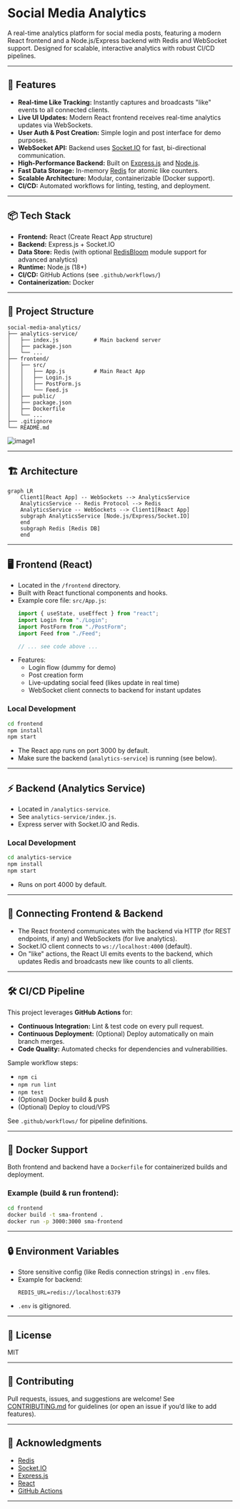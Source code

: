 # Social Media Analytics

A real-time analytics platform for social media posts, featuring a modern React frontend and a Node.js/Express backend with Redis and WebSocket support. Designed for scalable, interactive analytics with robust CI/CD pipelines.

---

## 🚀 Features

- **Real-time Like Tracking:** Instantly captures and broadcasts "like" events to all connected clients.
- **Live UI Updates:** Modern React frontend receives real-time analytics updates via WebSockets.
- **User Auth & Post Creation:** Simple login and post interface for demo purposes.
- **WebSocket API:** Backend uses [Socket.IO](https://socket.io/) for fast, bi-directional communication.
- **High-Performance Backend:** Built on [Express.js](https://expressjs.com/) and [Node.js](https://nodejs.org/en).
- **Fast Data Storage:** In-memory [Redis](https://redis.io/) for atomic like counters.
- **Scalable Architecture:** Modular, containerizable (Docker support).
- **CI/CD:** Automated workflows for linting, testing, and deployment.

---

## 📦 Tech Stack

- **Frontend:** React (Create React App structure)
- **Backend:** Express.js + Socket.IO
- **Data Store:** Redis (with optional [RedisBloom](https://redis.io/docs/data-types/probabilistic/) module support for advanced analytics)
- **Runtime:** Node.js (18+)
- **CI/CD:** GitHub Actions (see `.github/workflows/`)
- **Containerization:** Docker

---

## 📁 Project Structure

```
social-media-analytics/
├── analytics-service/
│   ├── index.js           # Main backend server
│   ├── package.json
│   └── ...
├── frontend/
│   ├── src/
│   │   ├── App.js         # Main React App
│   │   ├── Login.js
│   │   ├── PostForm.js
│   │   └── Feed.js
│   ├── public/
│   ├── package.json
│   ├── Dockerfile
│   └── ...
├── .gitignore
└── README.md
```

![image1](image1)

---

## 🏗️ Architecture

```mermaid
graph LR
    Client1[React App] -- WebSockets --> AnalyticsService
    AnalyticsService -- Redis Protocol --> Redis
    AnalyticsService -- WebSockets --> Client1[React App]
    subgraph AnalyticsService [Node.js/Express/Socket.IO]
    end
    subgraph Redis [Redis DB]
    end
```

---

## 🖥️ Frontend (React)

- Located in the `/frontend` directory.
- Built with React functional components and hooks.
- Example core file: `src/App.js`:
    ```js
    import { useState, useEffect } from "react";
    import Login from "./Login";
    import PostForm from "./PostForm";
    import Feed from "./Feed";

    // ... see code above ...
    ```
- Features:
  - Login flow (dummy for demo)
  - Post creation form
  - Live-updating social feed (likes update in real time)
  - WebSocket client connects to backend for instant updates

### Local Development

```bash
cd frontend
npm install
npm start
```

- The React app runs on port 3000 by default.
- Make sure the backend (`analytics-service`) is running (see below).

---

## ⚡ Backend (Analytics Service)

- Located in `/analytics-service`.
- See `analytics-service/index.js`.
- Express server with Socket.IO and Redis.

### Local Development

```bash
cd analytics-service
npm install
npm start
```

- Runs on port 4000 by default.

---

## 🔗 Connecting Frontend & Backend

- The React frontend communicates with the backend via HTTP (for REST endpoints, if any) and WebSockets (for live analytics).
- Socket.IO client connects to `ws://localhost:4000` (default).
- On "like" actions, the React UI emits events to the backend, which updates Redis and broadcasts new like counts to all clients.

---

## 🛠️ CI/CD Pipeline

This project leverages **GitHub Actions** for:

- **Continuous Integration:** Lint & test code on every pull request.
- **Continuous Deployment:** (Optional) Deploy automatically on main branch merges.
- **Code Quality:** Automated checks for dependencies and vulnerabilities.

Sample workflow steps:

- `npm ci`
- `npm run lint`
- `npm test`
- (Optional) Docker build & push
- (Optional) Deploy to cloud/VPS

See `.github/workflows/` for pipeline definitions.

---

## 🐳 Docker Support

Both frontend and backend have a `Dockerfile` for containerized builds and deployment.

### Example (build & run frontend):

```bash
cd frontend
docker build -t sma-frontend .
docker run -p 3000:3000 sma-frontend
```

---

## 🔒 Environment Variables

- Store sensitive config (like Redis connection strings) in `.env` files.
- Example for backend:
    ```
    REDIS_URL=redis://localhost:6379
    ```
- `.env` is gitignored.

---

## 📜 License

MIT

---

## 🤝 Contributing

Pull requests, issues, and suggestions are welcome! See [CONTRIBUTING.md](CONTRIBUTING.md) for guidelines (or open an issue if you’d like to add features).

---

## 🙏 Acknowledgments

- [Redis](https://redis.io/)
- [Socket.IO](https://socket.io/)
- [Express.js](https://expressjs.com/)
- [React](https://react.dev/)
- [GitHub Actions](https://github.com/features/actions)

---
